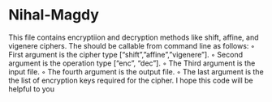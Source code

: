 # Nihal-Magdy
This file contains encryptiion and decryption methods like  shift, affine, and vigenere ciphers.
The should be callable from command line as follows:
◦ First argument is the cipher type [“shift”,”affine”,”vigenere”].
◦ Second argument is the operation type [“enc”, “dec”].
◦ The Third argument is the input file.
◦ The fourth argument is the output file.
◦ The last argument is the the list of encryption keys required for the cipher.
I hope this code will be helpful to you
